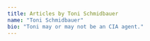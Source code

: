 ```yaml
---
title: Articles by Toni Schmidbauer
name: "Toni Schmidbauer"
bio: "Toni may or may not be an CIA agent."
---
```


